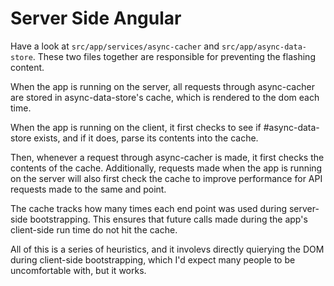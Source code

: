 # Server Side Angular

Have a look at `src/app/services/async-cacher` and `src/app/async-data-store`. These two files together are responsible for preventing the flashing content.

When the app is running on the server, all requests through async-cacher are stored in async-data-store's cache, which is rendered to the dom each time.

When the app is running on the client, it first checks to see if #async-data-store exists, and if it does, parse its contents into the cache.

Then, whenever a request through async-cacher is made, it first checks the contents of the cache. Additionally, requests made when the app is running on the server will also first check the cache to improve performance for API requests made to the same and point.

The cache tracks how many times each end point was used during server-side bootstrapping. This ensures that future calls made during the app's client-side run time do not hit the cache.

All of this is a series of heuristics, and it involevs directly quierying the DOM during client-side bootstrapping, which I'd expect many people to be uncomfortable with, but it works.
